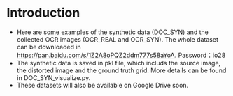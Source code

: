 # Introduction  
* Here are some examples of the synthetic data (DOC_SYN) and the collected OCR images (OCR_REAL and OCR_SYN). The whole dataset can be downloaded in https://pan.baidu.com/s/1Z2A8oPQZ2ddm777s58aYoA. Password：io28  
* The synthetic data is saved in pkl file, which includs the source image, the distorted image and the ground truth grid. More details can be found in DOC_SYN_visualize.py.  
* These datasets will also be available on Google Drive soon.
